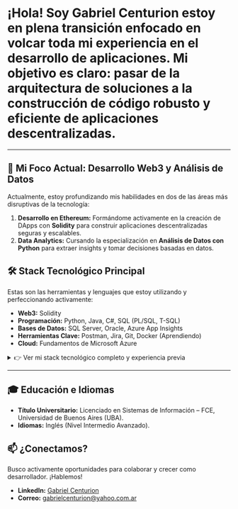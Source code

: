 # ¡Hola! Soy Gabriel Centurion estoy en plena transición enfocado en volcar toda mi experiencia en el **desarrollo de aplicaciones**. Mi objetivo es claro: pasar de la arquitectura de soluciones a la **construcción de código robusto y eficiente de aplicaciones descentralizadas**.
---

## 🚀 Mi Foco Actual: Desarrollo Web3 y Análisis de Datos

Actualmente, estoy profundizando mis habilidades en dos de las áreas más disruptivas de la tecnología:

1.  **Desarrollo en Ethereum:** Formándome activamente en la creación de DApps con **Solidity** para construir aplicaciones descentralizadas seguras y escalables.
2.  **Data Analytics:** Cursando la especialización en **Análisis de Datos con Python** para extraer insights y tomar decisiones basadas en datos.

## 🛠️ Stack Tecnológico Principal

Estas son las herramientas y lenguajes que estoy utilizando y perfeccionando activamente:

-   **Web3:** Solidity
-   **Programación:** Python, Java, C#, SQL (PL/SQL, T-SQL)
-   **Bases de Datos:** SQL Server, Oracle, Azure App Insights
-   **Herramientas Clave:** Postman, Jira, Git, Docker (Aprendiendo)
-   **Cloud:** Fundamentos de Microsoft Azure

<details>
<summary>👉 Ver mi stack tecnológico completo y experiencia previa</summary>
  
### Habilidades Técnicas Detalladas
  
- **Bases de Datos:** App insight de azure, SQL / Stored Procedures (SQL Server, Oracle).
- **Software de Gestión:** Worldsys (Central Data, SOS), Smart Open, Siebel CRM, Sistemas Bejerman, Tango.
- **Herramientas:** Postman, Jira, Microsoft Project, Lotus Notes, NetIQ, Enterprise Administrator, Arc Serve.
- **Programación:** PL/SQL, Pascal, VB6, C#, Java, Python.
- **Plataformas y SO:** Todas las plataformas Microsoft Windows (cliente y servidor), Linux, UNIX, AS/400.
- **Ofimática y Otros:** Microsoft Office (Avanzado), Redes, Cableado Estructurado, Antivirus Management.

### Cursos y Certificaciones
  
- Programación en Python para principiantes (Talento Tech)
- Business Intelligence (Talento Tech)
- Análisis de datos con Python (Talento Tech)
- Fundamentos de Microsoft Azure (Fundación Proydesa)
- CCNA - Cisco Certified Network Associate (Fundación Proydesa)
- Curso Java jr. (Renault Argentina)
- Curso Java (Codo a Codo)
- Curso .Net jr. (Becas Control-F)
- Curso Lotus Notes 5.0 (EDS)

</details>

---

## 🎓 Educación e Idiomas

-   **Título Universitario:** Licenciado en Sistemas de Información – FCE, Universidad de Buenos Aires (UBA).
-   **Idiomas:** Inglés (Nivel Intermedio Avanzado).

## 📫 ¿Conectamos?

Busco activamente oportunidades para colaborar y crecer como desarrollador. ¡Hablemos!
-   **LinkedIn:** [Gabriel Centurion](https://www.linkedin.com/in/gabrielcenturion/)
-   **Correo:** gabrielcenturion@yahoo.com.ar

